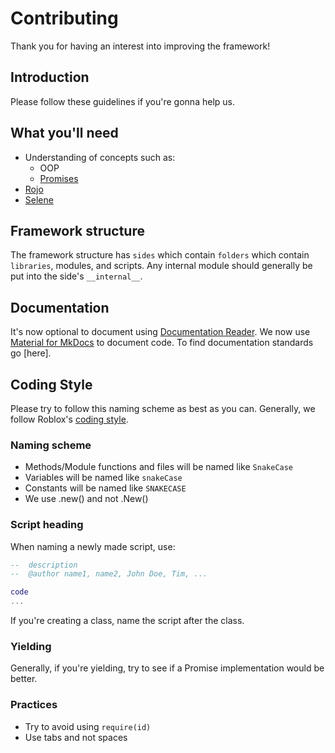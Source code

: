 # Contributing

Thank you for having an interest into improving the framework!

## Introduction

Please follow these guidelines if you're gonna help us.

## What you'll need

- Understanding of concepts such as:
  - OOP
  - [Promises](https://devforum.roblox.com/t/promises-and-why-you-should-use-them/350825)
- [Rojo](https://github.com/rojo-rbx/rojo)
- [Selene](https://github.com/Kampfkarren/selene)

## Framework structure

The framework structure has ``sides`` which contain ``folders`` which contain ``libraries``, modules, and scripts. Any internal module should generally be put into the side's ``__internal__``.

## Documentation

It's now optional to document using [Documentation Reader](https://devforum.roblox.com/t/documentation-reader-a-plugin-for-scripters/128825).
We now use [Material for MkDocs](https://squidfunk.github.io/mkdocs-material/) to document code. To find documentation standards go [here].

## Coding Style

Please try to follow this naming scheme as best as you can. Generally, we follow Roblox's [coding style](https://roblox.github.io/lua-style-guide/).

### Naming scheme

- Methods/Module functions and files will be named like ``SnakeCase``
- Variables will be named like ``snakeCase``
- Constants will be named like ``SNAKECASE``
- We use .new() and not .New()

### Script heading

When naming a newly made script, use:

```lua
--  description
--  @author name1, name2, John Doe, Tim, ...

code
...
```

If you're creating a class, name the script after the class.

### Yielding

Generally, if you're yielding, try to see if a Promise implementation would be better.

### Practices

- Try to avoid using ``require(id)``
- Use tabs and not spaces